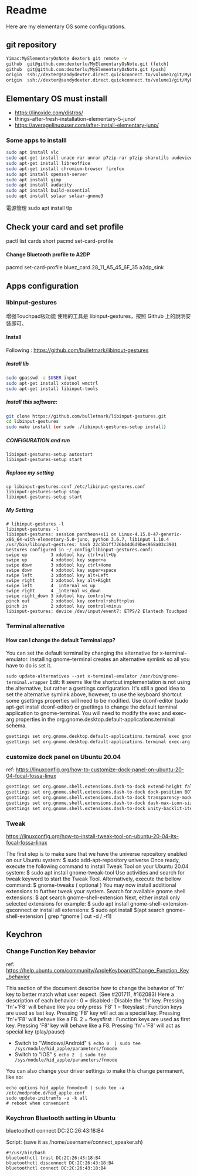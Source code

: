 # Readme
Here are my elementary OS some configurations.

## git repository
```bash
Yimac:MyElementaryOsNote dexter$ git remote -v
github	git@github.com:dexterlu/MyElementaryOsNote.git (fetch)
github	git@github.com:dexterlu/MyElementaryOsNote.git (push)
origin	ssh://dexter@sandydexter.direct.quickconnect.to/volume1/git/MyElementaryOsNote (fetch)
origin	ssh://dexter@sandydexter.direct.quickconnect.to/volume1/git/MyElementaryOsNote (push)
```

## Elementary OS must install
- https://linoxide.com/distros/
- things-after-fresh-installation-elementary-5-juno/
- https://averagelinuxuser.com/after-install-elementary-juno/

### Some apps to installl
```bash
sudo apt install vlc
sudo apt-get install unace rar unrar p7zip-rar p7zip sharutils uudeview mpack arj cabextract lzip lunzip
sudo apt-get install libreoffice
sudo apt-get install chromium-browser firefox
sudo apt install openssh-server
sudo apt install gimp
sudo apt install audacity
sudo apt install build-essential
sudo apt install solaar solaar-gnome3
```
電源管理
sudo apt install tlp


## Check your card and set profile
pactl list cards short
pacmd set-card-profile <index> <profile>

#### Change Bluetooth profile to A2DP
pacmd set-card-profile bluez_card.28_11_A5_45_6F_35 a2dp_sink

## Apps configuration
### libinput-gestures 
增强Touchpad板功能
使用的工具是 libinput-gestures，按照 Github 上的說明安裝即可。

#### Install
Following : https://github.com/bulletmark/libinput-gestures

##### Install lib
```bash
sudo gpasswd -a $USER input
sudo apt-get install xdotool wmctrl
sudo apt-get install libinput-tools
```
##### Install this software:
```bash
git clone https://github.com/bulletmark/libinput-gestures.git
cd libinput-gestures
sudo make install (or sudo ./libinput-gestures-setup install)
```

##### CONFIGURATION and run
```
libinput-gestures-setup autostart
libinput-gestures-setup start
```

##### Replace my setting
```
cp libinput-gestures.conf /etc/libinput-gestures.conf
libinput-gestures-setup stop
libinput-gestures-setup start
```

##### My Setting
```
# libinput-gestures -l
libinput-gestures -l
libinput-gestures: session pantheon+x11 on Linux-4.15.0-47-generic-x86_64-with-elementary-5.0-juno, python 3.6.7, libinput 1.10.4
/usr/bin/libinput-gestures: hash 22c5b1ff726b44d6d9bec968a03c3901
Gestures configured in ~/.config/libinput-gestures.conf:
swipe up         3 xdotool key ctrl+alt+Up
swipe up         4 xdotool key super+a
swipe down       3 xdotool key ctrl+Home
swipe down       4 xdotool key super+space
swipe left       3 xdotool key alt+Left
swipe right      3 xdotool key alt+Right
swipe left       4 _internal ws_up
swipe right      4 _internal ws_down
swipe right_down 3 xdotool key control+w
pinch out        2 xdotool key control+shift+plus
pinch in         2 xdotool key control+minus
libinput-gestures: device /dev/input/event7: ETPS/2 Elantech Touchpad

```

### Terminal alternative
#### How can I change the default Terminal app?
You can set the default terminal by changing the alternative for x-terminal-emulator. Installing gnome-terminal creates an alternative symlink so all you have to do is set it.

`sudo update-alternatives --set x-terminal-emulator /usr/bin/gnome-terminal.wrapper`
Edit: It seems like the shortcut implementation is not using the alternative, but rather a gsettings configuration. It's still a good idea to set the alternative symlink above, however, to use the keyboard shortcut some gsettings properties will need to be modified. Use dconf-editor (sudo apt-get install dconf-editor) or gsettings to change the default terminal application to gnome-terminal. You will need to modify the exec and exec-arg properties in the org.gnome.desktop.default-applications.terminal schema.
```bash
gsettings set org.gnome.desktop.default-applications.terminal exec gnome-terminal
gsettings set org.gnome.desktop.default-applications.terminal exec-arg ''
```

### customize dock panel on Ubuntu 20.04
ref: https://linuxconfig.org/how-to-customize-dock-panel-on-ubuntu-20-04-focal-fossa-linux
```bash
gsettings set org.gnome.shell.extensions.dash-to-dock extend-height false
gsettings set org.gnome.shell.extensions.dash-to-dock dock-position BOTTOM
gsettings set org.gnome.shell.extensions.dash-to-dock transparency-mode FIXED
gsettings set org.gnome.shell.extensions.dash-to-dock dash-max-icon-size 64
gsettings set org.gnome.shell.extensions.dash-to-dock unity-backlit-items true
```

### Tweak
https://linuxconfig.org/how-to-install-tweak-tool-on-ubuntu-20-04-lts-focal-fossa-linux

The first step is to make sure that we have the universe repository enabled on our Ubuntu system:
$ sudo add-apt-repository universe
Once ready, execute the following command to install Tweak Tool on your Ubuntu 20.04 system:
$ sudo apt install gnome-tweak-tool
Use activities and search for tweak keyword to start the Tweak Tool. Alternatively, execute the bellow command:
 $ gnome-tweaks
( optional ) You may now install additional extensions to further tweak your system. Search for available gnome shell extensions:
$ apt search gnome-shell-extension
Next, either install only selected extensions for example:
$ sudo apt install  gnome-shell-extension-gsconnect
or install all extensions:
$ sudo apt install $(apt search gnome-shell-extension | grep ^gnome | cut -d / -f1)

## Keychron 
### Change Function Key behavior
ref: https://help.ubuntu.com/community/AppleKeyboard#Change_Function_Key_behavior

This section of the document describe how to change the behavior of 'fn' key to better match what user expect. (See #201711, #162083)
Here a description of each behavior :
0 = disabled : Disable the 'fn' key. Pressing 'fn'+'F8' will behave like you only press 'F8'
1 = fkeyslast : Function keys are used as last key. Pressing 'F8' key will act as a special key. Pressing 'fn'+'F8' will behave like a F8.
2 = fkeysfirst : Function keys are used as first key. Pressing 'F8' key will behave like a F8. Pressing 'fn'+'F8' will act as special key (play/pause)

- Switch to "Windows/Android"
`$ echo 0  | sudo tee /sys/module/hid_apple/parameters/fnmode`
- Switch to "iOS"
`$ echo 2  | sudo tee /sys/module/hid_apple/parameters/fnmode`

You can also change your driver settings to make this change permanent, like so:
```
echo options hid_apple fnmode=0 | sudo tee -a /etc/modprobe.d/hid_apple.conf
sudo update-initramfs -u -k all
# reboot when convenient
```

### Keychron Bluetooth setting in Ubuntu
bluetoothctl connect DC:2C:26:43:18:B4

Script: (save it as /home/username/connect_speaker.sh)
```
#!/usr/bin/bash
bluetoothctl trust DC:2C:26:43:18:B4
bluetoothctl disconnect DC:2C:26:43:18:B4
bluetoothctl connect DC:2C:26:43:18:B4
```

### 